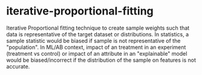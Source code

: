 # iterative-proportional-fitting
Iterative Proportional fitting technique to create sample weights such that data is representative of the target dataset or distributions. In statistics, a sample statistic would be biased if sample is not representative of the "population". In ML/AB context, impact of an treatment in an experiment (treatment vs control) or impact of an attribute in an "explainable" model would be biased/incorrect if the distribution of the sample on features is not accurate.
